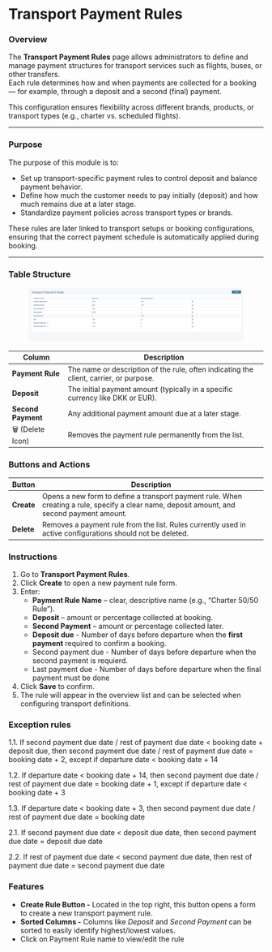 # Transport Payment Rules

### **Overview**

The **Transport Payment Rules** page allows administrators to define and manage payment structures for transport services such as flights, buses, or other transfers.\
Each rule determines how and when payments are collected for a booking — for example, through a deposit and a second (final) payment.

This configuration ensures flexibility across different brands, products, or transport types (e.g., charter vs. scheduled flights).

***

### **Purpose**

The purpose of this module is to:

* Set up transport-specific payment rules to control deposit and balance payment behavior.
* Define how much the customer needs to pay initially (deposit) and how much remains due at a later stage.
* Standardize payment policies across transport types or brands.

These rules are later linked to transport setups or booking configurations, ensuring that the correct payment schedule is automatically applied during booking.

***

### Table Structure

<figure><img src=".gitbook/assets/image (433).png" alt=""><figcaption></figcaption></figure>

| Column             | Description                                                                            |
| ------------------ | -------------------------------------------------------------------------------------- |
| **Payment Rule**   | The name or description of the rule, often indicating the client, carrier, or purpose. |
| **Deposit**        | The initial payment amount (typically in a specific currency like DKK or EUR).         |
| **Second Payment** | Any additional payment amount due at a later stage.                                    |
| 🗑️ (Delete Icon)  | Removes the payment rule permanently from the list.                                    |

### &#x20;**Buttons and Actions**

| Button     | Description                                                                                                                                 |
| ---------- | ------------------------------------------------------------------------------------------------------------------------------------------- |
| **Create** | Opens a new form to define a transport payment rule. When creating a rule, specify a clear name, deposit amount, and second payment amount. |
| **Delete** | Removes a payment rule from the list. Rules currently used in active configurations should not be deleted.                                  |

### **Instructions**

1. Go to **Transport Payment Rules**.
2. Click **Create** to open a new payment rule form.
3. Enter:
   * **Payment Rule Name** – clear, descriptive name (e.g., “Charter 50/50 Rule”).
   * **Deposit** – amount or percentage collected at booking.
   * **Second Payment** – amount or percentage collected later.
   * **Deposit due** - Number of days before departure when the **first payment** required to confirm a booking.
   * Second payment due - Number of days before departure when the second payment is requierd.
   * Last payment due - Number of days before departure when the final payment must be done
4. Click **Save** to confirm.
5. The rule will appear in the overview list and can be selected when configuring transport definitions.

### **Exception rules**

1.1. If second payment due date / rest of payment due date < booking date + deposit due, then second payment due date / rest of payment due date = booking date + 2, except if departure date < booking date + 14

1.2. If departure date < booking date + 14, then second payment due date / rest of payment due date = booking date + 1, except if departure date < booking date + 3

1.3. If departure date < booking date + 3, then second payment due date / rest of payment due date = booking date

2.1. If second payment due date < deposit due date, then second payment due date = deposit due date

2.2. If rest of payment due date < second payment due date, then rest of payment due date = second payment due date

### Features

* **Create Rule Button -** Located in the top right, this button opens a form to create a new transport payment rule.
* **Sorted Columns -** Columns like _Deposit_ and _Second Payment_ can be sorted to easily identify highest/lowest values.
* Click on Payment Rule name  to view/edit the rule
